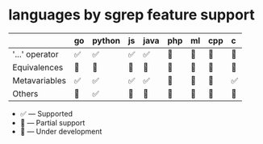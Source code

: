 # languages by sgrep feature support

|  |  **go** |  **python** |  **js** |  **java** |  **php** |  **ml** |  **cpp** |  **c** |
| :--- | :--- | :--- | :--- | :--- | :--- | :--- | :--- | :--- |
|  '...' operator |  ✅ |  ✅ |  ✅ |  ✅ |  🚧 |  🚧 |  🚧 |  🔶 |
|  Equivalences |  🔶 |  🔶 |  🔶 |  🔶 |  🚧 |  🚧 |  🚧 |  🔶 |
|  Metavariables |  ✅ |  ✅ |  ✅ |  ✅ |  🚧 |  🚧 |  🚧 |  ✅ |
|  Others |  🔶 |  ✅ |  🔶 |  🔶 |  🚧 |  🚧 |  🚧 |  🚧 |

* ✅ — Supported
* 🔶 — Partial support
* 🚧 — Under development

